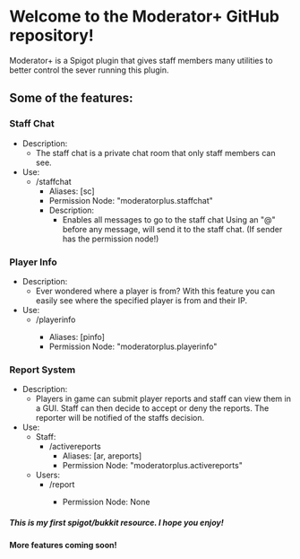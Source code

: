 # Welcome to the Moderator+ GitHub repository!
Moderator+ is a Spigot plugin that gives staff members many utilities to better control the sever running this plugin.

## Some of the features:

### Staff Chat
  * Description:
    * The staff chat is a private chat room that only staff members can see.
  * Use:
    * /staffchat
       * Aliases: [sc]
       * Permission Node: "moderatorplus.staffchat"
       * Description:
           * Enables all messages to go to the staff chat
  Using an "@" before any message, will send it to the staff chat. (If sender has the permission node!)
  
### Player Info 
  * Description:
    * Ever wondered where a player is from? With this feature you can easily see where the specified player is from and their IP. 
  * Use:
    * /playerinfo <Player>
       * Aliases: [pinfo]
       * Permission Node: "moderatorplus.playerinfo"
 ### Report System
   * Description:
     * Players in game can submit player reports and staff can view them in a GUI. Staff can then decide to accept or deny the reports. The reporter will be notified of the staffs decision. 
  * Use:
      * Staff:
         * /activereports
             * Aliases: [ar, areports]
             * Permission Node: "moderatorplus.activereports"
      * Users:
         * /report <player>
             * Permission Node: None
 
  ##### This is my first spigot/bukkit resource. I hope you enjoy!
  #### More features coming soon! 
